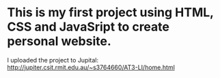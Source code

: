 # This is my first project using HTML, CSS and JavaSript to create personal website.
I uploaded the project to Jupital:
http://jupiter.csit.rmit.edu.au/~s3764660/AT3-LI/home.html
